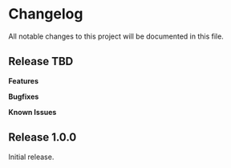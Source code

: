 # Changelog

All notable changes to this project will be documented in this file.

## Release TBD

**Features**

**Bugfixes**

**Known Issues**

## Release 1.0.0

Initial release.
